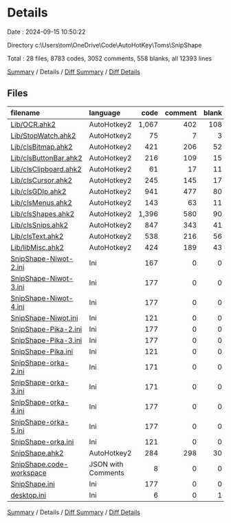 # Details

Date : 2024-09-15 10:50:22

Directory c:\\Users\\tom\\OneDrive\\Code\\AutoHotKey\\Toms\\SnipShape

Total : 28 files,  8783 codes, 3052 comments, 558 blanks, all 12393 lines

[Summary](results.md) / Details / [Diff Summary](diff.md) / [Diff Details](diff-details.md)

## Files
| filename | language | code | comment | blank | total |
| :--- | :--- | ---: | ---: | ---: | ---: |
| [Lib/OCR.ahk2](/Lib/OCR.ahk2) | AutoHotkey2 | 1,067 | 402 | 108 | 1,577 |
| [Lib/StopWatch.ahk2](/Lib/StopWatch.ahk2) | AutoHotkey2 | 75 | 7 | 3 | 85 |
| [Lib/clsBitmap.ahk2](/Lib/clsBitmap.ahk2) | AutoHotkey2 | 421 | 206 | 52 | 679 |
| [Lib/clsButtonBar.ahk2](/Lib/clsButtonBar.ahk2) | AutoHotkey2 | 216 | 109 | 15 | 340 |
| [Lib/clsClipboard.ahk2](/Lib/clsClipboard.ahk2) | AutoHotkey2 | 61 | 17 | 11 | 89 |
| [Lib/clsCursor.ahk2](/Lib/clsCursor.ahk2) | AutoHotkey2 | 245 | 145 | 17 | 407 |
| [Lib/clsGDIp.ahk2](/Lib/clsGDIp.ahk2) | AutoHotkey2 | 941 | 477 | 80 | 1,498 |
| [Lib/clsMenus.ahk2](/Lib/clsMenus.ahk2) | AutoHotkey2 | 143 | 63 | 11 | 217 |
| [Lib/clsShapes.ahk2](/Lib/clsShapes.ahk2) | AutoHotkey2 | 1,396 | 580 | 90 | 2,066 |
| [Lib/clsSnips.ahk2](/Lib/clsSnips.ahk2) | AutoHotkey2 | 847 | 343 | 41 | 1,231 |
| [Lib/clsText.ahk2](/Lib/clsText.ahk2) | AutoHotkey2 | 538 | 216 | 56 | 810 |
| [Lib/libMisc.ahk2](/Lib/libMisc.ahk2) | AutoHotkey2 | 424 | 189 | 43 | 656 |
| [SnipShape-Niwot-2.ini](/SnipShape-Niwot-2.ini) | Ini | 167 | 0 | 0 | 167 |
| [SnipShape-Niwot-3.ini](/SnipShape-Niwot-3.ini) | Ini | 177 | 0 | 0 | 177 |
| [SnipShape-Niwot-4.ini](/SnipShape-Niwot-4.ini) | Ini | 177 | 0 | 0 | 177 |
| [SnipShape-Niwot.ini](/SnipShape-Niwot.ini) | Ini | 121 | 0 | 0 | 121 |
| [SnipShape-Pika-2.ini](/SnipShape-Pika-2.ini) | Ini | 177 | 0 | 0 | 177 |
| [SnipShape-Pika-3.ini](/SnipShape-Pika-3.ini) | Ini | 177 | 0 | 0 | 177 |
| [SnipShape-Pika.ini](/SnipShape-Pika.ini) | Ini | 121 | 0 | 0 | 121 |
| [SnipShape-orka-2.ini](/SnipShape-orka-2.ini) | Ini | 171 | 0 | 0 | 171 |
| [SnipShape-orka-3.ini](/SnipShape-orka-3.ini) | Ini | 171 | 0 | 0 | 171 |
| [SnipShape-orka-4.ini](/SnipShape-orka-4.ini) | Ini | 177 | 0 | 0 | 177 |
| [SnipShape-orka-5.ini](/SnipShape-orka-5.ini) | Ini | 177 | 0 | 0 | 177 |
| [SnipShape-orka.ini](/SnipShape-orka.ini) | Ini | 121 | 0 | 0 | 121 |
| [SnipShape.ahk2](/SnipShape.ahk2) | AutoHotkey2 | 284 | 298 | 30 | 612 |
| [SnipShape.code-workspace](/SnipShape.code-workspace) | JSON with Comments | 8 | 0 | 0 | 8 |
| [SnipShape.ini](/SnipShape.ini) | Ini | 177 | 0 | 0 | 177 |
| [desktop.ini](/desktop.ini) | Ini | 6 | 0 | 1 | 7 |

[Summary](results.md) / Details / [Diff Summary](diff.md) / [Diff Details](diff-details.md)